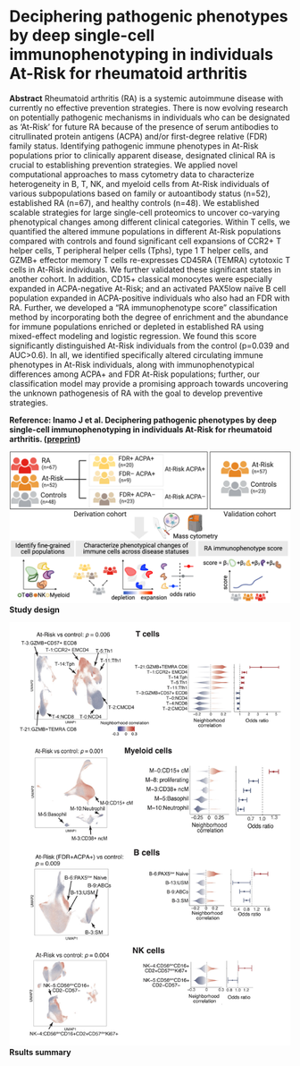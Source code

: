 # Deciphering pathogenic phenotypes by deep single-cell immunophenotyping in individuals At-Risk for rheumatoid arthritis

**Abstract**
Rheumatoid arthritis (RA) is a systemic autoimmune disease with currently no effective prevention strategies. There is now evolving research on potentially pathogenic mechanisms in individuals who can be designated as ‘At-Risk’ for future RA because of the presence of serum antibodies to citrullinated protein antigens (ACPA) and/or first-degree relative (FDR) family status. Identifying pathogenic immune phenotypes in At-Risk populations prior to clinically apparent disease, designated clinical RA is crucial to establishing prevention strategies. We applied novel computational approaches to mass cytometry data to characterize heterogeneity in B, T, NK, and myeloid cells from At-Risk individuals of various subpopulations based on family or autoantibody status (n=52), established RA (n=67), and healthy controls (n=48). We established scalable strategies for large single-cell proteomics to uncover co-varying phenotypical changes among different clinical categories. Within T cells, we quantified the altered immune populations in different At-Risk populations compared with controls and found significant cell expansions of CCR2+ T helper cells, T peripheral helper cells (Tphs), type 1 T helper cells, and GZMB+ effector memory T cells re-expresses CD45RA (TEMRA) cytotoxic T cells in At-Risk individuals. We further validated these significant states in another cohort. In addition, CD15+ classical monocytes were especially expanded in ACPA-negative At-Risk; and an activated PAX5low naïve B cell population expanded in ACPA-positive individuals who also had an FDR with RA. Further, we developed a “RA immunophenotype score” classification method by incorporating both the degree of enrichment and the abundance for immune populations enriched or depleted in established RA using mixed-effect modeling and logistic regression. We found this score significantly distinguished At-Risk individuals from the control (p=0.039 and AUC>0.6). In all, we identified specifically altered circulating immune phenotypes in At-Risk individuals, along with immunophenotypical differences among ACPA+ and FDR At-Risk populations; further, our classification model may provide a promising approach towards uncovering the unknown pathogenesis of RA with the goal to develop preventive strategies.

**Reference: Inamo J et al. Deciphering pathogenic phenotypes by deep single-cell immunophenotyping in individuals At-Risk for rheumatoid arthritis. ([preprint](https://XXX))**

![image](./images/CyTOF_workflow.png)
**Study design**

![image](./images/results.jpg)
**Rsults summary**